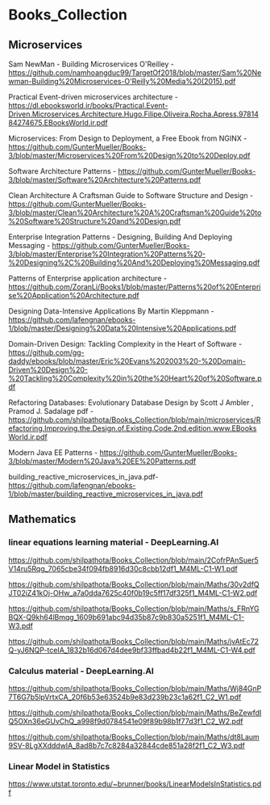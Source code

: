 # Books_Collection

## Microservices
Sam NewMan - Building Microservices O'Reilley - https://github.com/namhoangduc99/TargetOf2018/blob/master/Sam%20Newman-Building%20Microservices-O'Reilly%20Media%20(2015).pdf


Practical Event-driven microservices architecture - https://dl.ebooksworld.ir/books/Practical.Event-Driven.Microservices.Architecture.Hugo.Filipe.Oliveira.Rocha.Apress.9781484274675.EBooksWorld.ir.pdf


Microservices: From Design to Deployment, a Free Ebook from NGINX - https://github.com/GunterMueller/Books-3/blob/master/Microservices%20From%20Design%20to%20Deploy.pdf


Software Architecture Patterns - https://github.com/GunterMueller/Books-3/blob/master/Software%20Architecture%20Patterns.pdf


Clean Architecture A Craftsman Guide to Software Structure and Design - https://github.com/GunterMueller/Books-3/blob/master/Clean%20Architecture%20A%20Craftsman%20Guide%20to%20Software%20Structure%20and%20Design.pdf


Enterprise Integration Patterns - Designing, Building And Deploying Messaging - https://github.com/GunterMueller/Books-3/blob/master/Enterprise%20Integration%20Patterns%20-%20Designing%2C%20Building%20And%20Deploying%20Messaging.pdf

Patterns of Enterprise application architecture - https://github.com/ZoranLi/Books1/blob/master/Patterns%20of%20Enterprise%20Application%20Architecture.pdf

Designing Data-Intensive Applications By Martin Kleppmann - https://github.com/lafengnan/ebooks-1/blob/master/Designing%20Data%20Intensive%20Applications.pdf

Domain-Driven Design: Tackling Complexity in the Heart of Software - https://github.com/gg-daddy/ebooks/blob/master/Eric%20Evans%202003%20-%20Domain-Driven%20Design%20-%20Tackling%20Complexity%20in%20the%20Heart%20of%20Software.pdf


Refactoring Databases: Evolutionary Database Design by Scott J Ambler , Pramod J. Sadalage pdf - https://github.com/shilpathota/Books_Collection/blob/main/microservices/Refactoring.Improving.the.Design.of.Existing.Code.2nd.edition.www.EBooksWorld.ir.pdf


Modern Java EE Patterns - https://github.com/GunterMueller/Books-3/blob/master/Modern%20Java%20EE%20Patterns.pdf



building_reactive_microservices_in_java.pdf- 
https://github.com/lafengnan/ebooks-1/blob/master/building_reactive_microservices_in_java.pdf

## Mathematics

### linear equations learning material - DeepLearning.AI

https://github.com/shilpathota/Books_Collection/blob/main/2CofrPAnSuer5V14ru5Rqg_7065cbe34f094fb8916d30c8cbb12df1_M4ML-C1-W1.pdf

https://github.com/shilpathota/Books_Collection/blob/main/Maths/30v2dfQJT02iZ41kOj-OHw_a7a0dda7625c40f0b19c5ff17df325f1_M4ML-C1-W2.pdf

https://github.com/shilpathota/Books_Collection/blob/main/Maths/s_FRnYGBQX-Q9kh64lBmqg_1609b691abc94d35b87c9b830a5251f1_M4ML-C1-W3.pdf

https://github.com/shilpathota/Books_Collection/blob/main/Maths/jvAtEc72Q-yJ6NQP-tceIA_1832b16d067d4dee9bf33ffbad4b22f1_M4ML-C1-W4.pdf

### Calculus material - DeepLearning.AI
https://github.com/shilpathota/Books_Collection/blob/main/Maths/Wj84GnP7T6G7b5lpVrtxCA_20f6b53e63524b9e83d239b23c1a62f1_C2_W1.pdf

https://github.com/shilpathota/Books_Collection/blob/main/Maths/BeZewfdIQ5OXn36eGUvChQ_a998f9d0784541e09f89b98b1f77d3f1_C2_W2.pdf

https://github.com/shilpathota/Books_Collection/blob/main/Maths/dt8Laum9SV-8LgXXdddwIA_8ad8b7c7c8284a32844cde851a28f2f1_C2_W3.pdf

### Linear Model in Statistics
https://www.utstat.toronto.edu/~brunner/books/LinearModelsInStatistics.pdf

